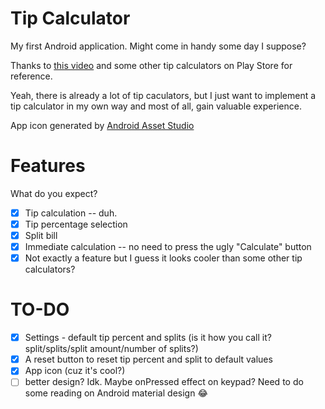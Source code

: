 # Tip Calculator
My first Android application. Might come in handy some day I suppose?

Thanks to [this video](https://www.youtube.com/watch?v=kkYIMZw9gzQ) and some other tip calculators on Play Store for reference.

Yeah, there is already a lot of tip caculators, but I just want to implement a tip calculator in my own way and most of all, gain valuable experience.

App icon generated by [Android Asset Studio](https://romannurik.github.io/AndroidAssetStudio/)

# Features
What do you expect?
- [x] Tip calculation -- duh.
- [x] Tip percentage selection
- [x] Split bill
- [x] Immediate calculation -- no need to press the ugly "Calculate" button
- [x] Not exactly a feature but I guess it looks cooler than some other tip calculators?

# TO-DO
- [x] Settings - default tip percent and splits (is it how you call it? split/splits/split amount/number of splits?)
- [x] A reset button to reset tip percent and split to default values
- [x] App icon (cuz it's cool?)
- [ ] better design? Idk. Maybe onPressed effect on keypad? Need to do some reading on Android material design :joy:
